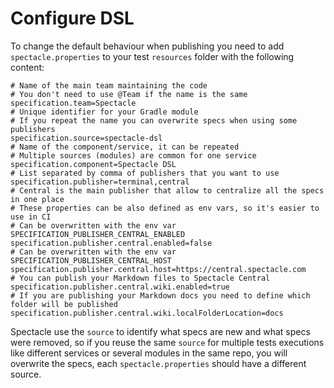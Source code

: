 # Configure DSL

To change the default behaviour when publishing you need to add `spectacle.properties` to your
test `resources` folder with the following content:

```properties
# Name of the main team maintaining the code
# You don't need to use @Team if the name is the same
specification.team=Spectacle
# Unique identifier for your Gradle module
# If you repeat the name you can overwrite specs when using some publishers
specification.source=spectacle-dsl
# Name of the component/service, it can be repeated
# Multiple sources (modules) are common for one service
specification.component=Spectacle DSL
# List separated by comma of publishers that you want to use
specification.publisher=terminal,central
# Central is the main publisher that allow to centralize all the specs in one place
# These properties can be also defined as env vars, so it's easier to use in CI
# Can be overwritten with the env var SPECIFICATION_PUBLISHER_CENTRAL_ENABLED
specification.publisher.central.enabled=false
# Can be overwritten with the env var SPECIFICATION_PUBLISHER_CENTRAL_HOST
specification.publisher.central.host=https://central.spectacle.com
# You can publish your Markdown files to Spectacle Central
specification.publisher.central.wiki.enabled=true
# If you are publishing your Markdown docs you need to define which folder will be published
specification.publisher.central.wiki.localFolderLocation=docs
```

Spectacle use the `source` to identify what specs are new and what specs were removed, so if you
reuse the same `source` for multiple tests executions like different services or several modules in
the same repo, you will overwrite the specs, each `spectacle.properties` should have a different
source.